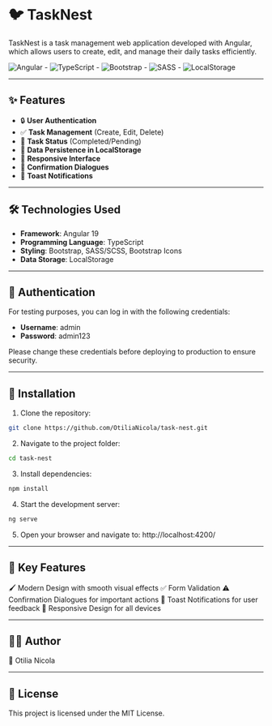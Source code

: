 # 🐦 TaskNest

TaskNest is a task management web application developed with Angular, which allows users to create, edit, and manage their daily tasks efficiently.

![Angular](https://img.shields.io/badge/Angular-DD0031?style=for-the-badge&logo=angular&logoColor=white) - ![TypeScript](https://img.shields.io/badge/TypeScript-007ACC?style=for-the-badge&logo=typescript&logoColor=white) - ![Bootstrap](https://img.shields.io/badge/Bootstrap-7952B3?style=for-the-badge&logo=bootstrap&logoColor=white) - ![SASS](https://img.shields.io/badge/SASS-CC6699?style=for-the-badge&logo=sass&logoColor=white) - ![LocalStorage](https://img.shields.io/badge/LocalStorage-4CAF50?style=for-the-badge&logo=databricks&logoColor=white)

---

## ✨ Features

- 🔒 **User Authentication**
- ✅ **Task Management** (Create, Edit, Delete)
- 📌 **Task Status** (Completed/Pending)
- 💾 **Data Persistence in LocalStorage**
- 📱 **Responsive Interface**
- 💬 **Confirmation Dialogues**
- 🌟 **Toast Notifications**

---

## 🛠 Technologies Used

- **Framework**: Angular 19
- **Programming Language**: TypeScript
- **Styling**: Bootstrap, SASS/SCSS, Bootstrap Icons
- **Data Storage**: LocalStorage

---

## 🔐 Authentication

For testing purposes, you can log in with the following credentials:

- **Username**: admin
- **Password**: admin123

Please change these credentials before deploying to production to ensure security.

---

## 🚀 Installation
1. Clone the repository:

```bash
git clone https://github.com/OtiliaNicola/task-nest.git
```

2. Navigate to the project folder:

```bash
cd task-nest
```

3. Install dependencies:

```bash
npm install
```

4. Start the development server:

```bash
ng serve
```

5. Open your browser and navigate to: http://localhost:4200/

---

## 🎨 Key Features

🖌 Modern Design with smooth visual effects
✅ Form Validation
⚠️ Confirmation Dialogues for important actions
📢 Toast Notifications for user feedback
📱 Responsive Design for all devices

---

## 🧑‍💻 Author

👩 Otilia Nicola

---

## 📜 License

This project is licensed under the MIT License.